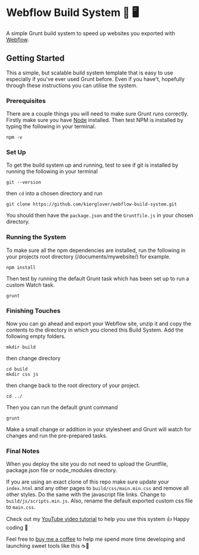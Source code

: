 # Webflow Build System 💨 🖥
A simple Grunt build system to speed up websites you exported with [Webflow](https://webflow.com?rfsn=881395.47d94f).
## Getting Started
This a simple, but scalable build system template that is easy to use especially if you've ever used Grunt before. Even if you have't, hopefully through these instructions you can utilise the system.
### Prerequisites
There are  a couple things you will need to make sure Grunt runs correctly. Firstly make sure you have [Node](https://nodejs.org/en/) installed. Then test NPM is installed by typing the following in your terminal.
```
npm -v
```
### Set Up
To get the build system up and running, test to see if git is installed by running the following in your terminal
```
git --version
```
then `cd` into a chosen directory and run
```
git clone https://github.com/kierglover/webflow-build-system.git
```
You should then have the `package.json` and the `Gruntfile.js` in your chosen directory.

### Running the System
To make sure all the npm dependencies are installed, run the following in your projects root directory (/documents/mywebsite/) for example.
```
npm install
```
Then test by running the default Grunt task which has been set up to run a custom Watch task.

```
grunt
```

### Finishing Touches
Now you can go ahead and export your Webflow site, unzip it and copy the contents to the directory in which you cloned this Build System. Add the following empty folders.

```
mkdir build
```
then change directory
```
cd build
mkdir css js
```
then change back to the root directory of your project.
```
cd ../
```
Then you can run the default grunt command
```
grunt
```
Make a small change or addition in your stylesheet and Grunt will watch for changes and run the pre-prepared tasks.

### Final Notes
When you deploy the site you do not need to upload the Gruntfile,  package.json file or node_modules directory.

If you are using an exact clone of this repo make sure update your `index.html` and any other pages to `build/css/main.min.css` and remove all other styles. Do the same with the javascript file links. Change to `build/js/scripts.min.js`. Also, rename the default exported custom css file to `main.css`.

Check out my [YouTube video tutorial](https://www.youtube.com/watch?v=nKVIU-yhaP4) to help you use this system 👍 Happy coding 🎉

Feel free to [buy me a coffee](http://ko-fi.com/A5643LYE) to help me spend more time developing and launching sweet tools like this ☕️🙏
